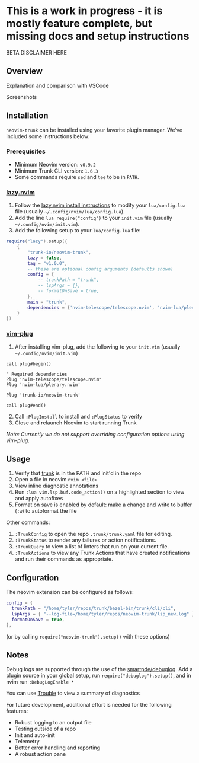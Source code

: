 # This is a work in progress - it is mostly feature complete, but missing docs and setup instructions

BETA DISCLAIMER HERE

## Overview

Explanation and comparison with VSCode

Screenshots

## Installation

`neovim-trunk` can be installed using your favorite plugin manager. We've included some instructions
below:

### Prerequisites

- Minimum Neovim version: `v0.9.2`
- Minimum Trunk CLI version: `1.6.3`
- Some commands require `sed` and `tee` to be in `PATH`.

### [lazy.nvim](https://github.com/folke/lazy.nvim)

1. Follow the [lazy.nvim install instructions](https://github.com/folke/lazy.nvim#-installation) to
   modify your `lua/config.lua` file (usually `~/.config/nvim/lua/config.lua`).
2. Add the line `lua require("config")` to your `init.vim` file (usually `~/.config/nvim/init.vim`).
3. Add the following setup to your `lua/config.lua` file:

```lua
require("lazy").setup({
	{
		"trunk-io/neovim-trunk",
		lazy = false,
		tag = "v1.0.0",
		-- these are optional config arguments (defaults shown)
		config = {
			-- trunkPath = "trunk",
			-- lspArgs = {},
			-- formatOnSave = true,
		},
		main = "trunk",
		dependencies = {'nvim-telescope/telescope.nvim', 'nvim-lua/plenary.nvim'}
	}
})
```

### [vim-plug](https://github.com/junegunn/vim-plug)

1. After installing vim-plug, add the following to your `init.vim` (usually
   `~/.config/nvim/init.vim`)

```vim
call plug#begin()

" Required dependencies
Plug 'nvim-telescope/telescope.nvim'
Plug 'nvim-lua/plenary.nvim'

Plug 'trunk-io/neovim-trunk'

call plug#end()
```

2. Call `:PlugInstall` to install and `:PlugStatus` to verify
3. Close and relaunch Neovim to start running Trunk

_Note: Currently we do not support overriding configuration options using vim-plug._

## Usage

1. Verify that [trunk](https://docs.trunk.io/cli) is in the PATH and init'd in the repo
2. Open a file in neovim `nvim <file>`
3. View inline diagnostic annotations
4. Run `:lua vim.lsp.buf.code_action()` on a highlighted section to view and apply autofixes
5. Format on save is enabled by default: make a change and write to buffer (`:w`) to autoformat the
   file

Other commands:

1. `:TrunkConfig` to open the repo `.trunk/trunk.yaml` file for editing.
2. `:TrunkStatus` to render any failures or action notifications.
3. `:TrunkQuery` to view a list of linters that run on your current file.
4. `:TrunkActions` to view any Trunk Actions that have created notifications and run their commands
   as appropriate.

## Configuration

The neovim extension can be configured as follows:

```lua
config = {
  trunkPath = "/home/tyler/repos/trunk/bazel-bin/trunk/cli/cli",
  lspArgs = { "--log-file=/home/tyler/repos/neovim-trunk/lsp_new.log" },
  formatOnSave = true,
},
```

(or by calling `require("neovim-trunk").setup()` with these options)

## Notes

Debug logs are supported through the use of the
[smartpde/debuglog](https://github.com/smartpde/debuglog). Add a plugin source in your global setup,
run `require("debuglog").setup()`, and in nvim run `:DebugLogEnable *`

You can use [Trouble](https://github.com/folke/trouble.nvim) to view a summary of diagnostics

For future development, additional effort is needed for the following features:

- Robust logging to an output file
- Testing outside of a repo
- Init and auto-init
- Telemetry
- Better error handling and reporting
- A robust action pane
